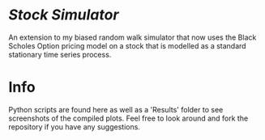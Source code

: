 *Stock Simulator*
================================

An extension to my biased random walk simulator that now uses the Black Scholes Option pricing model on a stock that is modelled as a standard stationary time series process.

Info
================================
Python scripts are found here as well as a 'Results' folder to see screenshots of the compiled plots.
Feel free to look around and fork the repository if you have any suggestions.
